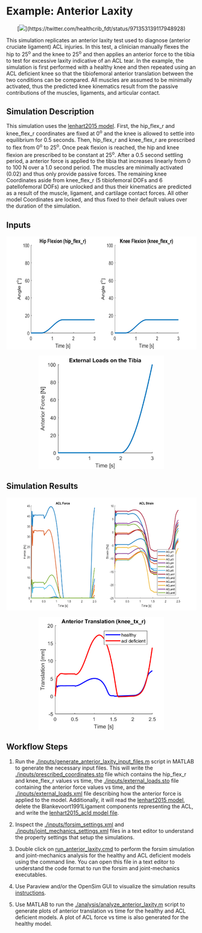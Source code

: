 # Example: Anterior Laxity
<p align="center">
[<img src="https://pbs.twimg.com/media/DXrwhovXUAAhmXo?format=jpg&name=4096x4096" height="300" >](https://twitter.com/healthcrib_fdt/status/971353139117948928)
</p>

This simulation replicates an anterior laxity test used to diagnose (anterior cruciate ligament) ACL injuries. In this test, a clinician manually flexes the hip to 25<sup>o</sup> and the knee to 25<sup>o</sup> and then applies an anterior force to the tibia to test for excessive laxity indicative of an ACL tear. In the example, the simulation is first performed with a healthy knee and then repeated using an ACL deficient knee so that the tibiofemoral anterior translation between the two conditions can be compared. All muscles are assumed to be minimally activated, thus the predicted knee kinematics result from the passive contributions of the muscles, ligaments, and articular contact. 

## Simulation Description
This simulation uses the [lenhart2015 model](../../models/lenhart2015/lenhart2015.osim). First, the hip_flex_r and knee_flex_r coordinates are fixed at 0<sup>o</sup> and the knee is allowed to settle into equilibrium for 0.5 seconds. Then, hip_flex_r and knee_flex_r are prescribed to flex from 0<sup>o</sup> to 25<sup>o</sup>. Once peak flexion is reached, the hip and knee flexion are prescribed to be constant at 25<sup>o</sup>. After a 0.5 second settling period, a anterior force is applied to the tibia that increases linearly from 0 to 100 N over a 1.0 second period. The muscles are minimally activated (0.02) and thus only provide passive forces. The remaining knee Coordinates aside from knee_flex_r (5 tibiofemoral DOFs and 6 patellofemoral DOFs) are unlocked and thus their kinematics are predicted as a result of the muscle, ligament, and cartilage contact forces. All other model Coordinates are locked, and thus fixed to their default values over the duration of the simulation. 

## Inputs
<p align="center">
<img src="./graphics/prescribed_coordinates.png" height="300" >
</p>
<p align="center">
<img src="./graphics/external_loads.png" height="300" >
</p>

## Simulation Results

<p align="center">
<img src="./graphics/ACL_force_strain.png" height="300" >
</p>

<p align="center">
<img src="./graphics/anterior_translation_healthy_ACLd.png" height="300" >
</p>

## Workflow Steps
1) Run the [./inputs/generate_anterior_laxity_input_files.m](inputs/generate_anterior_laxity_input_files.m) script in MATLAB to generate the necessary input files. This will write the [./inputs/prescribed_coordinates.sto](./inputs/prescribed_coordinates.sto) file which contains the hip_flex_r and knee_flex_r values vs time, the  [./inputs/external_loads.sto](./inputs/external_loads.sto) file containing the anterior force values vs time, and the [./inputs/external_loads.xml](./inputs/external_loads.xml) file describing how the anterior force is applied to the model. Additionally, it will read the [lenhart2015 model](../../models/lenhart2015/lenhart2015.osim), delete the Blankevoort1991Ligament components representing the ACL, and write the [lenhart2015_acld model file](../../models/lenhart2015/lenhart2015.osim). 

2) Inspect the [./inputs/forsim_settings.xml](inputs/forsim_settings.xml) and [./inputs/joint_mechanics_settings.xml](inputs/joint_mechanics_settings.xml) files in a text editor to understand the property settings that setup the simulations.

3) Double click on [run_anterior_laxity.cmd](run_anterior_laxity.cmd) to perform the forsim simulation and joint-mechanics analysis for the healthy and ACL deficient models using the command line. You can open this file in a text editor to understand the code format to run the forsim and joint-mechanics executables.

4) Use Paraview and/or the OpenSim GUI to visualize the simulation results [instructions](../../documentation/visualizing-simulation-results).



5) Use MATLAB to run the [./analysis/analyze_anterior_laxity.m](./analysis/analyze_anterior_laxity.m) script to generate plots of anterior translation vs time for the healthy and ACL deficient models. A plot of ACL force vs time is also generated for the healthy model.  
